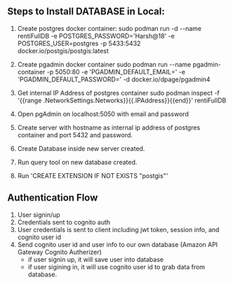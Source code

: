 ## Steps to Install DATABASE in Local:
1. Create postgres docker container: 
sudo podman run -d --name rentiFullDB -e POSTGRES_PASSWORD='Harsh@18' -e POSTGRES_USER=postgres -p 5433:5432 docker.io/postgis/postgis:latest

2. Create pgadmin docker container
sudo podman run --name pgadmin-container -p 5050:80 -e 'PGADMIN_DEFAULT_EMAIL=<email>' -e 'PGADMIN_DEFAULT_PASSWORD=<password>' -d docker.io/dpage/pgadmin4

3. Get internal IP Address of postgres container
sudo podman inspect -f '{{range .NetworkSettings.Networks}}{{.IPAddress}}{{end}}' rentiFullDB

4. Open pgAdmin on localhost:5050 with email and password

5. Create server with hostname as internal ip address of postgres container and port 5432 and password.

6. Create Database inside new server created.

7. Run query tool on new database created.

8. Run 'CREATE EXTENSION IF NOT EXISTS "postgis"'


## Authentication Flow
1. User signin/up
2. Credentials sent to cognito auth
3. User credentials is sent to client including jwt token, session info, and cognito user id
4. Send cognito user id  and user info to our own database (Amazon API Gateway Cognito Autherizer)
   - if user signin up, it will save user into database
   - if user sigining in, it will use cognito user id to grab data from database.
